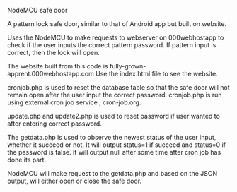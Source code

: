 NodeMCU safe door

A pattern lock safe door, similar to that of Android app but built on website.

Uses the NodeMCU to make requests to webserver on 000webhostapp to check if the user inputs the correct pattern password.
If pattern input is correct, then the lock will open.

The website built from this code is fully-grown-apprent.000webhostapp.com
Use the index.html file to see the website.

cronjob.php is used to reset the database table so that the safe door will not remain open after the user input the correct password. cronjob.php is run using external cron job service , cron-job.org.

update.php and update2.php is used to reset password if user wanted to after entering correct password.

The getdata.php is used to observe the newest status of the user input, whether it succeed or not. It will output status=1 if succeed and status=0 if the password is false. It will output null after some time after cron job has done its part.

NodeMCU will make request to the getdata.php and based on the JSON output, will either open or close the safe door.



